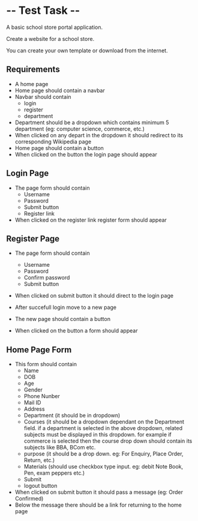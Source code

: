 # -- Test Task --

A basic school store portal application.

Create a website for a school store.

You can create your own template or download from the internet.

## Requirements

- A home page
- Home page should contain a navbar
- Navbar should contain
	- login
	- register
	- department
- Department should be a dropdown which contains minimum 5 department (eg: computer science, commerce, etc.)
- When clicked on any depart in the dropdown it should redirect to its corresponding Wikipedia page
- Home page should contain a button
- When clicked on the button the login page should appear

## Login Page

- The page form should contain
	- Username
	- Password
	- Submit button
	- Register link
- When clicked on the register link register form should appear

## Register Page

- The page form should contain
	- Username
	- Password
	- Confirm password
	- Submit button
- When clicked on submit button it should direct to the login page

- After succefull login move to a new page
- The new page should contain a button
- When clicked on the button a form should appear

## Home Page Form

- This form should contain
	- Name
	- DOB
	- Age
	- Gender
	- Phone Nunber
	- Mail ID
	- Address
	- Department (it should be in dropdown)
	- Courses (it should be a dropdown dependant on the Department field. if a department is selected in the above dropdown, related subjects must be displayed in this dropdown. for example if commerce is selected then the course drop down should contain its subjects like BBA, BCom etc.
	- purpose (it should be a drop down. eg: For Enquiry, Place Order, Return, etc.)
	- Materials (should use checkbox type input. eg: debit Note Book, Pen, exam peppers etc.)
	- Submit
	- logout button
- When clicked on submit button it should pass a message (eg: Order Confirmed) 
- Below the message there should be a link for returning to the home page 
 
